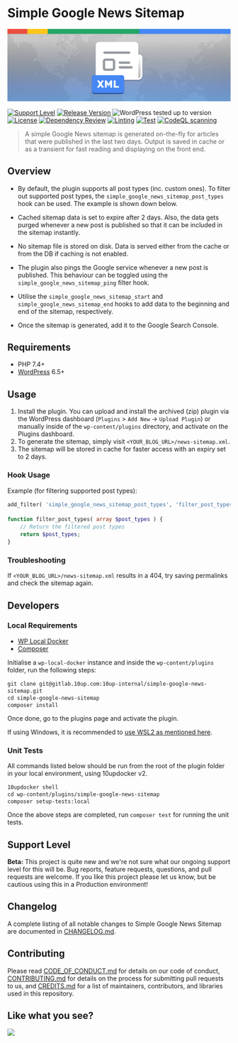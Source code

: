 # Simple Google News Sitemap

![Simple Google News Sitemap](https://github.com/10up/simple-google-news-sitemap/blob/develop/.wordpress-org/banner-1544x500.png)

[![Support Level](https://img.shields.io/badge/support-beta-blueviolet.svg)](#support-level) [![Release Version](https://img.shields.io/github/release/10up/simple-google-news-sitemap.svg)](https://github.com/10up/simple-google-news-sitemap/releases/latest) ![WordPress tested up to version](https://img.shields.io/badge/WordPress-v6.4%20tested-success.svg) [![License](https://img.shields.io/github/license/10up/simple-google-news-sitemap.svg)](https://github.com/10up/simple-google-news-sitemap/blob/develop/LICENSE.md) [![Dependency Review](https://github.com/10up/simple-google-news-sitemap/actions/workflows/dependency-review.yml/badge.svg)](https://github.com/10up/simple-google-news-sitemap/actions/workflows/dependency-review.yml)
[![Linting](https://github.com/10up/simple-google-news-sitemap/actions/workflows/lint.yml/badge.svg)](https://github.com/10up/simple-google-news-sitemap/actions/workflows/lint.yml) [![Test](https://github.com/10up/simple-google-news-sitemap/actions/workflows/test.yml/badge.svg)](https://github.com/10up/simple-google-news-sitemap/actions/workflows/test.yml) [![CodeQL scanning](https://github.com/10up/simple-google-news-sitemap/actions/workflows/codeql-analysis.yml/badge.svg)](https://github.com/10up/simple-google-news-sitemap/actions/workflows/codeql-analysis.yml)

> A simple Google News sitemap is generated on-the-fly for articles that were published in the last two days. Output is saved in cache or as a transient for fast reading and displaying on the front end.

## Overview

- By default, the plugin supports all post types (inc. custom ones). To filter out supported post types, the `simple_google_news_sitemap_post_types` hook can be used. The example is shown down below.

- Cached sitemap data is set to expire after 2 days. Also, the data gets purged whenever a new post is published so that it can be included in the sitemap instantly.

- No sitemap file is stored on disk. Data is served either from the cache or from the DB if caching is not enabled.

- The plugin also pings the Google service whenever a new post is published. This behaviour can be toggled using the `simple_google_news_sitemap_ping` filter hook.

- Utilise the `simple_google_news_sitemap_start` and `simple_google_news_sitemap_end` hooks to add data to the beginning and end of the sitemap, respectively.

- Once the sitemap is generated, add it to the Google Search Console.

## Requirements

- PHP 7.4+
- [WordPress](http://wordpress.org/) 6.5+

## Usage

1. Install the plugin. You can upload and install the archived (zip) plugin via the WordPress dashboard (`Plugins` > `Add New` -> `Upload Plugin`) or manually inside of the `wp-content/plugins` directory, and activate on the Plugins dashboard.
2. To generate the sitemap, simply visit `<YOUR_BLOG_URL>/news-sitemap.xml`.
3. The sitemap will be stored in cache for faster access with an expiry set to 2 days.

### Hook Usage

Example (for filtering supported post types):

```php
add_filter( 'simple_google_news_sitemap_post_types', 'filter_post_types' );

function filter_post_types( array $post_types ) {
    // Return the filtered post types
    return $post_types;
}
```

### Troubleshooting

If `<YOUR_BLOG_URL>/news-sitemap.xml` results in a 404, try saving permalinks and check the sitemap again.

## Developers

### Local Requirements

- [WP Local Docker](https://github.com/10up/wp-local-docker-v2)
- [Composer](https://getcomposer.org)

Initialise a `wp-local-docker` instance and inside the `wp-content/plugins` folder, run the following steps:

```console
git clone git@gitlab.10up.com:10up-internal/simple-google-news-sitemap.git
cd simple-google-news-sitemap
composer install
```

Once done, go to the plugins page and activate the plugin.

If using Windows, it is recommended to [use WSL2 as mentioned here](https://github.com/10up/wp-local-docker-v2#windows).

### Unit Tests

All commands listed below should be run from the root of the plugin folder in your local environment, using 10updocker v2.

```console
10updocker shell
cd wp-content/plugins/simple-google-news-sitemap
composer setup-tests:local
```

Once the above steps are completed, run `composer test` for running the unit tests.

## Support Level

**Beta:** This project is quite new and we're not sure what our ongoing support level for this will be. Bug reports, feature requests, questions, and pull requests are welcome. If you like this project please let us know, but be cautious using this in a Production environment!

## Changelog

A complete listing of all notable changes to Simple Google News Sitemap are documented in [CHANGELOG.md](https://github.com/10up/simple-google-news-sitemap/blob/develop/CHANGELOG.md).

## Contributing

Please read [CODE_OF_CONDUCT.md](https://github.com/10up/simple-google-news-sitemap/blob/develop/CODE_OF_CONDUCT.md) for details on our code of conduct, [CONTRIBUTING.md](https://github.com/10up/simple-google-news-sitemap/blob/develop/CONTRIBUTING.md) for details on the process for submitting pull requests to us, and [CREDITS.md](https://github.com/10up/simple-google-news-sitemap/blob/develop/CREDITS.md) for a list of maintainers, contributors, and libraries used in this repository.

## Like what you see?

<a href="http://10up.com/contact/"><img src="https://10up.com/uploads/2016/10/10up-Github-Banner.png" width="850"></a>
